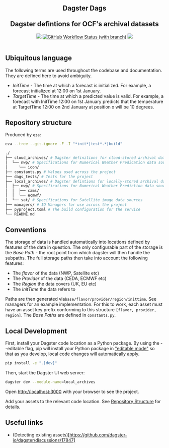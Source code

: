 <h2 align="center">
Dagster Dags
<br>
<br>
Dagster defintions for OCF's archival datasets
</h2>

<div align="center">

<a href="https://github.com/openclimatefix/dagster-dags/graphs/contributors" alt="Contributors">
    <img src="https://img.shields.io/github/contributors/openclimatefix/dagster-dags?style=for-the-badge&color=FFFFFF" /></a>
<a href="https://github.com/openclimatefix/dagster-dags/actions/workflows/ci.yml" alt="Workflows">
    <img alt="GitHub Workflow Status (with branch)" src="https://img.shields.io/github/actions/workflow/status/openclimatefix/dagster-dags/ci.yml?branch=main&style=for-the-badge&color=FFD053"></a>
<a href="https://github.com/openclimatefix/dagster-dags/issues?q=is%3Aissue+is%3Aopen+sort%3Aupdated-desc" alt="Issues">
    <img src="https://img.shields.io/github/issues/openclimatefix/dagster-dags?style=for-the-badge&color=FFAC5F"></a>
</div>

<br>


## Ubiquitous language

The following terms are used throughout the codebase and documentation. They are defined here to avoid ambiguity.

 - *InitTime* - The time at which a forecast is initialized. For example, a forecast initialized at 12:00 on 1st January.
 - *TargetTime* - The time at which a predicted value is valid. For example, a forecast with InitTime 12:00 on 1st January predicts that the temperature at TargetTime 12:00 on 2nd January at position x will be 10 degrees.


## Repository structure

Produced by `eza`:
```sh
eza --tree --git-ignore -F -I "*init*|test*.*|build"
```

```sh
./
├── cloud_archives/ # Dagster definitions for cloud-stored archival datasets
│  └── nwp/ # Specifications for Numerical Weather Predication data sources
│     └── icon/ 
├── constants.py # Values used across the project
├── dags_tests/ # Tests for the project
├── local_archives/ # Dagster defintions for locally-stored archival datasets
│  ├── nwp/ # Specifications for Numerical Weather Prediction data source
│  │  ├── cams/
│  │  └── ecmwf/
│  └── sat/ # Specifications for Satellite image data sources
├── managers/ # IO Managers for use across the project
├── pyproject.toml # The build configuration for the service
└── README.md
```

## Conventions

The storage of data is handled automatically into locations defined by features of the data in question. The only configurable
part of the storage is the *Base Path* - the root point from which dagster will then handle the subpaths. The full storage paths
then take into account the following features:
 - The *flavor* of the data (NWP, Satellite etc)
 - The *Provider* of the data (CEDA, ECMWF etc)
 - The *Region* the data covers (UK, EU etc)
 - The *InitTime* the data refers to

Paths are then generated via`base/flavor/provider/region/inittime`. See managers for an example implementation.
For this to work, each asset must have an asset key prefix conforming to this structure `[flavor, provider, region]`.
The *Base Paths* are defined in `constants.py`.


## Local Development

First, install your Dagster code location as a Python package. By using the --editable flag, pip will install your Python package in ["editable mode"](https://pip.pypa.io/en/latest/topics/local-project-installs/#editable-installs) so that as you develop, local code changes will automatically apply.

```bash
pip install -e ".[dev]"
```

Then, start the Dagster UI web server:

```bash
dagster dev --module-name=local_archives
```

Open [http://localhost:3000](http://localhost:3000) with your browser to see the project.

Add your assets to the relevant code location. See [Repository Structure](#repository-structure) for details.


## Useful links

- (Detecting existing assets)[https://github.com/dagster-io/dagster/discussions/17847]

